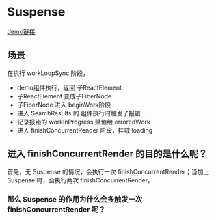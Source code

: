 # Suspense
[demo链接](https://codesandbox.io/s/thirsty-fast-mtrdz8?file=/src/SearchResults.js)

## 场景

在执行 workLoopSync 阶段，
- demo组件执行，返回 子ReactElement
- 子ReactElement 变成子FiberNode
- 子FiberNode 进入 beginWork阶段
- 进入 SearchResults 的 组件执行时触发了报错
- 记录报错的 workInProgress.赋值给 erroredWork
- 进入 finishConcurrentRender 阶段，挂载 loading



## 进入 finishConcurrentRender 的目的是什么呢？
首先，无 Suspense 的情况，会执行一次  finishConcurrentRender；当加上 Suspense 时，会执行两次 finishConcurrentRender。

### 那么 Suspense 的作用为什么会多触发一次 finishConcurrentRender 呢？
